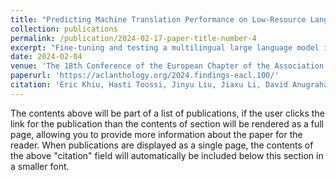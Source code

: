 ```yaml
---
title: "Predicting Machine Translation Performance on Low-Resource Languages: The Role of Domain Similarity"
collection: publications
permalink: /publication/2024-02-17-paper-title-number-4
excerpt: "Fine-tuning and testing a multilingual large language model is a challenge for low-resource languages (LRLs) since it is an expensive process. While previous studies have predicted the performance of natural language processing (NLP) tasks using machine learning methods, they primarily focus on high-resource languages, overlooking LRLs and shifts across domains. Focusing on LRLs, we investigate three factors (the size of the fine-tuning corpus, domain similarity between fine-tuning and testing corpora, and language similarity between source and target languages), which can potentially impact the model performance by using classical regression models. Our results indicate that domain similarity has the most important impact on predicting the performance of Machine Translation models."
date: 2024-02-04
venue: 'The 18th Conference of the European Chapter of the Association for Computational Linguistics (EACL 2024)'
paperurl: 'https://aclanthology.org/2024.findings-eacl.100/'
citation: 'Eric Khiu, Hasti Toossi, Jinyu Liu, Jiaxu Li, David Anugraha, Juan Flores, Leandro Roman, A. Seza Doğruöz, and En-Shiun Lee. 2024. Predicting Machine Translation Performance on Low-Resource Languages: The Role of Domain Similarity. In Findings of the Association for Computational Linguistics: EACL 2024, pages 1474–1486, St. Julian’s, Malta. Association for Computational Linguistics.'
---
```


The contents above will be part of a list of publications, if the user clicks the link for the publication than the contents of section will be rendered as a full page, allowing you to provide more information about the paper for the reader. When publications are displayed as a single page, the contents of the above "citation" field will automatically be included below this section in a smaller font.

